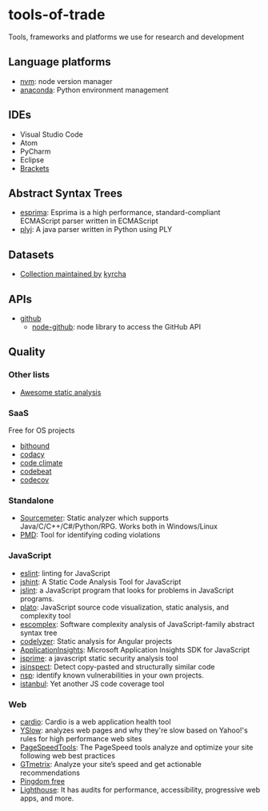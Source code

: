 # tools-of-trade
Tools, frameworks and platforms we use for research and development

## Language platforms

- [nvm](https://github.com/creationix/nvm): node version manager
- [anaconda](https://www.continuum.io/anaconda-overview): Python environment management

## IDEs

- Visual Studio Code
- Atom
- PyCharm
- Eclipse
- [Brackets](http://brackets.io/)

## Abstract Syntax Trees

- [esprima](http://esprima.org/): Esprima is a high performance, standard-compliant ECMAScript parser written in ECMAScript
- [plyj](https://pypi.python.org/pypi/plyj): A java parser written in Python using PLY

## Datasets

- [Collection maintained by](https://github.com/kyrcha/datasets-directory#software-engineering) [kyrcha](https://github.com/kyrcha)

## APIs

- [github](https://developer.github.com/v3/)
  - [node-github](https://github.com/mikedeboer/node-github): node library to access the GitHub API

## Quality

### Other lists

  - [Awesome static analysis](https://github.com/mre/awesome-static-analysis)

### SaaS

Free for OS projects

  - [bithound](https://www.bithound.io/)
  - [codacy](https://www.codacy.com)
  - [code climate](https://codeclimate.com/)
  - [codebeat](https://codebeat.co)
  - [codecov](https://codecov.io/)

### Standalone

  - [Sourcemeter](https://www.sourcemeter.com/): Static analyzer which supports Java/C/C++/C#/Python/RPG. Works both in Windows/Linux
  - [PMD](https://pmd.github.io/): Tool for identifying coding violations

### JavaScript
  - [eslint](http://eslint.org): linting for JavaScript
  - [jshint](http://jshint.com/): A Static Code Analysis Tool for JavaScript
  - [jslint](http://www.jslint.com/): a JavaScript program that looks for problems in JavaScript programs.
  - [plato](https://github.com/es-analysis/plato): JavaScript source code visualization, static analysis, and complexity tool
  - [escomplex](https://github.com/escomplex/escomplex): Software complexity analysis of JavaScript-family abstract syntax tree
  - [codelyzer](https://github.com/mgechev/codelyzer): Static analysis for Angular projects
  - [ApplicationInsights](https://github.com/Microsoft/ApplicationInsights-JS): Microsoft Application Insights SDK for JavaScript
  - [jsprime](https://github.com/dpnishant/jsprime): a javascript static security analysis tool 
  - [jsinspect](https://github.com/danielstjules/jsinspect): Detect copy-pasted and structurally similar code
  - [nsp](https://github.com/nodesecurity/nsp): identify known vulnerabilities in your own projects.
  - [istanbul](https://github.com/gotwarlost/istanbul): Yet another JS code coverage tool

### Web
  - [cardio](https://github.com/auchenberg/cardio): Cardio is a web application health tool
  - [YSlow](http://yslow.org/): analyzes web pages and why they're slow based on Yahoo!'s rules for high performance web sites
  - [PageSpeedTools](https://developers.google.com/speed/pagespeed/): The PageSpeed tools analyze and optimize your site following web best practices
  - [GTmetrix](https://gtmetrix.com/): Analyze your site’s speed and get actionable recommendations
  - [Pingdom free](https://www.pingdom.com/free)
  - [Lighthouse](https://developers.google.com/web/tools/lighthouse/): It has audits for performance, accessibility, progressive web apps, and more.
